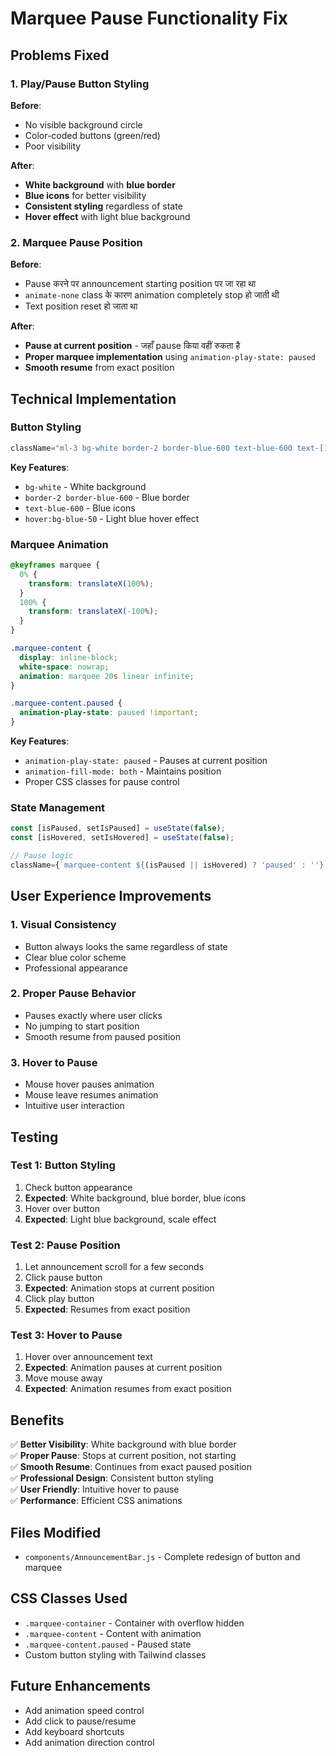# Marquee Pause Functionality Fix

## Problems Fixed

### 1. Play/Pause Button Styling
**Before**: 
- No visible background circle
- Color-coded buttons (green/red)
- Poor visibility

**After**:
- **White background** with **blue border**
- **Blue icons** for better visibility
- **Consistent styling** regardless of state
- **Hover effect** with light blue background

### 2. Marquee Pause Position
**Before**: 
- Pause करने पर announcement starting position पर जा रहा था
- `animate-none` class के कारण animation completely stop हो जाती थी
- Text position reset हो जाता था

**After**:
- **Pause at current position** - जहाँ pause किया वहीं रुकता है
- **Proper marquee implementation** using `animation-play-state: paused`
- **Smooth resume** from exact position

## Technical Implementation

### Button Styling
```javascript
className="ml-3 bg-white border-2 border-blue-600 text-blue-600 text-[16px] font-bold w-8 h-8 rounded-full cursor-pointer flex items-center justify-center transition-all duration-200 hover:scale-110 hover:bg-blue-50"
```

**Key Features**:
- `bg-white` - White background
- `border-2 border-blue-600` - Blue border
- `text-blue-600` - Blue icons
- `hover:bg-blue-50` - Light blue hover effect

### Marquee Animation
```css
@keyframes marquee {
  0% { 
    transform: translateX(100%); 
  }
  100% { 
    transform: translateX(-100%); 
  }
}

.marquee-content {
  display: inline-block;
  white-space: nowrap;
  animation: marquee 20s linear infinite;
}

.marquee-content.paused {
  animation-play-state: paused !important;
}
```

**Key Features**:
- `animation-play-state: paused` - Pauses at current position
- `animation-fill-mode: both` - Maintains position
- Proper CSS classes for pause control

### State Management
```javascript
const [isPaused, setIsPaused] = useState(false);
const [isHovered, setIsHovered] = useState(false);

// Pause logic
className={`marquee-content ${(isPaused || isHovered) ? 'paused' : ''}`}
```

## User Experience Improvements

### 1. Visual Consistency
- Button always looks the same regardless of state
- Clear blue color scheme
- Professional appearance

### 2. Proper Pause Behavior
- Pauses exactly where user clicks
- No jumping to start position
- Smooth resume from paused position

### 3. Hover to Pause
- Mouse hover pauses animation
- Mouse leave resumes animation
- Intuitive user interaction

## Testing

### Test 1: Button Styling
1. Check button appearance
2. **Expected**: White background, blue border, blue icons
3. Hover over button
4. **Expected**: Light blue background, scale effect

### Test 2: Pause Position
1. Let announcement scroll for a few seconds
2. Click pause button
3. **Expected**: Animation stops at current position
4. Click play button
5. **Expected**: Resumes from exact position

### Test 3: Hover to Pause
1. Hover over announcement text
2. **Expected**: Animation pauses at current position
3. Move mouse away
4. **Expected**: Animation resumes from exact position

## Benefits

✅ **Better Visibility**: White background with blue border  
✅ **Proper Pause**: Stops at current position, not starting  
✅ **Smooth Resume**: Continues from exact paused position  
✅ **Professional Design**: Consistent button styling  
✅ **User Friendly**: Intuitive hover to pause  
✅ **Performance**: Efficient CSS animations  

## Files Modified
- `components/AnnouncementBar.js` - Complete redesign of button and marquee

## CSS Classes Used
- `.marquee-container` - Container with overflow hidden
- `.marquee-content` - Content with animation
- `.marquee-content.paused` - Paused state
- Custom button styling with Tailwind classes

## Future Enhancements
- Add animation speed control
- Add click to pause/resume
- Add keyboard shortcuts
- Add animation direction control
